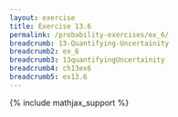 ```yaml
---
layout: exercise
title: Exercise 13.6
permalink: /probability-exercises/ex_6/
breadcrumb: 13-Quantifying-Uncertainity
breadcrumb2: ex_6
breadcrumb3: 13quantifyingUncertainity
breadcrumb4: ch13ex6
breadcrumb5: ex13.6
---
```


{% include mathjax_support %}

